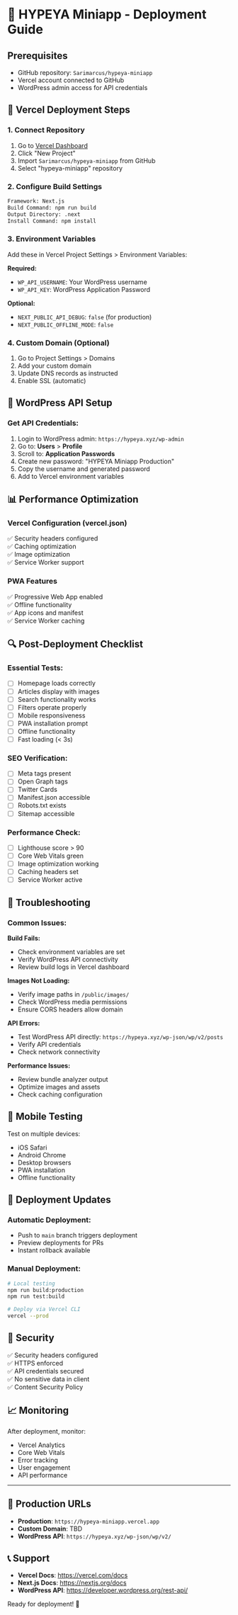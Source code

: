 # 🚀 HYPEYA Miniapp - Deployment Guide

## Prerequisites

- GitHub repository: `Sarimarcus/hypeya-miniapp`
- Vercel account connected to GitHub
- WordPress admin access for API credentials

## 🔧 Vercel Deployment Steps

### 1. **Connect Repository**
1. Go to [Vercel Dashboard](https://vercel.com/dashboard)
2. Click "New Project"
3. Import `Sarimarcus/hypeya-miniapp` from GitHub
4. Select "hypeya-miniapp" repository

### 2. **Configure Build Settings**
```bash
Framework: Next.js
Build Command: npm run build
Output Directory: .next
Install Command: npm install
```

### 3. **Environment Variables**
Add these in Vercel Project Settings > Environment Variables:

**Required:**
- `WP_API_USERNAME`: Your WordPress username
- `WP_API_KEY`: WordPress Application Password

**Optional:**
- `NEXT_PUBLIC_API_DEBUG`: `false` (for production)
- `NEXT_PUBLIC_OFFLINE_MODE`: `false`

### 4. **Custom Domain (Optional)**
1. Go to Project Settings > Domains
2. Add your custom domain
3. Update DNS records as instructed
4. Enable SSL (automatic)

## 🔑 WordPress API Setup

### Get API Credentials:
1. Login to WordPress admin: `https://hypeya.xyz/wp-admin`
2. Go to: **Users** > **Profile**
3. Scroll to: **Application Passwords**
4. Create new password: "HYPEYA Miniapp Production"
5. Copy the username and generated password
6. Add to Vercel environment variables

## 📊 Performance Optimization

### Vercel Configuration (vercel.json)
✅ Security headers configured  
✅ Caching optimization  
✅ Image optimization  
✅ Service Worker support  

### PWA Features
✅ Progressive Web App enabled  
✅ Offline functionality  
✅ App icons and manifest  
✅ Service Worker caching  

## 🔍 Post-Deployment Checklist

### Essential Tests:
- [ ] Homepage loads correctly
- [ ] Articles display with images
- [ ] Search functionality works
- [ ] Filters operate properly
- [ ] Mobile responsiveness
- [ ] PWA installation prompt
- [ ] Offline functionality
- [ ] Fast loading (< 3s)

### SEO Verification:
- [ ] Meta tags present
- [ ] Open Graph tags
- [ ] Twitter Cards
- [ ] Manifest.json accessible
- [ ] Robots.txt exists
- [ ] Sitemap accessible

### Performance Check:
- [ ] Lighthouse score > 90
- [ ] Core Web Vitals green
- [ ] Image optimization working
- [ ] Caching headers set
- [ ] Service Worker active

## 🚨 Troubleshooting

### Common Issues:

**Build Fails:**
- Check environment variables are set
- Verify WordPress API connectivity
- Review build logs in Vercel dashboard

**Images Not Loading:**
- Verify image paths in `/public/images/`
- Check WordPress media permissions
- Ensure CORS headers allow domain

**API Errors:**
- Test WordPress API directly: `https://hypeya.xyz/wp-json/wp/v2/posts`
- Verify API credentials
- Check network connectivity

**Performance Issues:**
- Review bundle analyzer output
- Optimize images and assets
- Check caching configuration

## 📱 Mobile Testing

Test on multiple devices:
- iOS Safari
- Android Chrome
- Desktop browsers
- PWA installation
- Offline functionality

## 🔄 Deployment Updates

### Automatic Deployment:
- Push to `main` branch triggers deployment
- Preview deployments for PRs
- Instant rollback available

### Manual Deployment:
```bash
# Local testing
npm run build:production
npm run test:build

# Deploy via Vercel CLI
vercel --prod
```

## 🔐 Security

✅ Security headers configured  
✅ HTTPS enforced  
✅ API credentials secured  
✅ No sensitive data in client  
✅ Content Security Policy  

## 📈 Monitoring

After deployment, monitor:
- Vercel Analytics
- Core Web Vitals
- Error tracking
- User engagement
- API performance

---

## 🎯 Production URLs

- **Production**: `https://hypeya-miniapp.vercel.app`
- **Custom Domain**: TBD
- **WordPress API**: `https://hypeya.xyz/wp-json/wp/v2/`

## 📞 Support

- **Vercel Docs**: https://vercel.com/docs
- **Next.js Docs**: https://nextjs.org/docs
- **WordPress API**: https://developer.wordpress.org/rest-api/

Ready for deployment! 🚀
